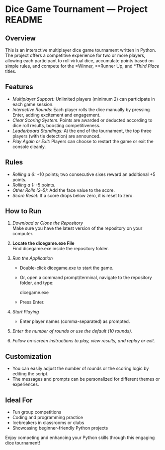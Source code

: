 # Dice Game Tournament — Project README

## Overview

This is an interactive multiplayer dice game tournament written in Python. The project offers a competitive experience for two or more players, allowing each participant to roll virtual dice, accumulate points based on simple rules, and compete for the *Winner, **Runner Up, and **Third Place* titles.

## Features

- *Multiplayer Support:* Unlimited players (minimum 2) can participate in each game session.
- *Interactive Rounds:* Each player rolls the dice manually by pressing Enter, adding excitement and engagement.
- *Clear Scoring System:* Points are awarded or deducted according to dice roll results, boosting competitiveness.
- *Leaderboard Standings:* At the end of the tournament, the top three players (with tie detection) are announced.
- *Play Again or Exit:* Players can choose to restart the game or exit the console cleanly.

## Rules

- *Rolling a 6:* +10 points; two consecutive sixes reward an additional +5 points.
- *Rolling a 1:* -5 points.
- *Other Rolls (2–5):* Add the face value to the score.
- *Score Reset:* If a score drops below zero, it is reset to zero.

## How to Run

1. *Download or Clone the Repository*  
   Make sure you have the latest version of the repository on your computer.

2. **Locate the dicegame.exe File**  
   Find dicegame.exe inside the repository folder.

3. *Run the Application*
   - Double-click dicegame.exe to start the game.
   - Or, open a command prompt/terminal, navigate to the repository folder, and type:
     
     dicegame.exe
     
   - Press Enter.

4. *Start Playing*
   - Enter player names (comma-separated) as prompted.
5. *Enter the number of rounds or use the default (10 rounds).*
6. *Follow on-screen instructions to play, view results, and replay or exit.*

## Customization

- You can easily adjust the number of rounds or the scoring logic by editing the script.
- The messages and prompts can be personalized for different themes or experiences.

## Ideal For

- Fun group competitions
- Coding and programming practice
- Icebreakers in classrooms or clubs
- Showcasing beginner-friendly Python projects

Enjoy competing and enhancing your Python skills through this engaging dice tournament!
